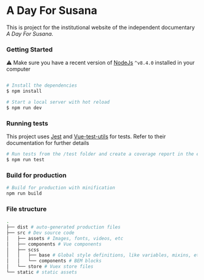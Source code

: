 # A Day For Susana

This is project for the institutional website of the independent documentary *A Day For Susana*.

### Getting Started
⚠️ Make sure you have a recent version of [NodeJs](https://nodejs.org/en/) `^v8.4.0` installed in your computer

 ```bash

# Install the dependencies
$ npm install

# Start a local server with hot reload
$ npm run dev
```

### Running tests
This project uses [Jest](https://facebook.github.io/jest/) and [Vue-test-utils](https://vue-test-utils.vuejs.org/en/) for tests. Refer to their documentation for further details

``` bash
# Run tests from the /test folder and create a coverage report in the end
$ npm run test
```

### Build for production

``` bash
# Build for production with minification
npm run build
```

### File structure
```bash
.
├── dist # auto-generated production files
├── src # Dev source code
│   ├── assets # Images, fonts, videos, etc
│   ├── components # Vue components
│   ├── scss
│   │   ├── base # Global style definitions, like variables, mixins, etc
│   │   └── components # BEM blocks
│   └── store # Vuex store files
└── static # static assets
```
